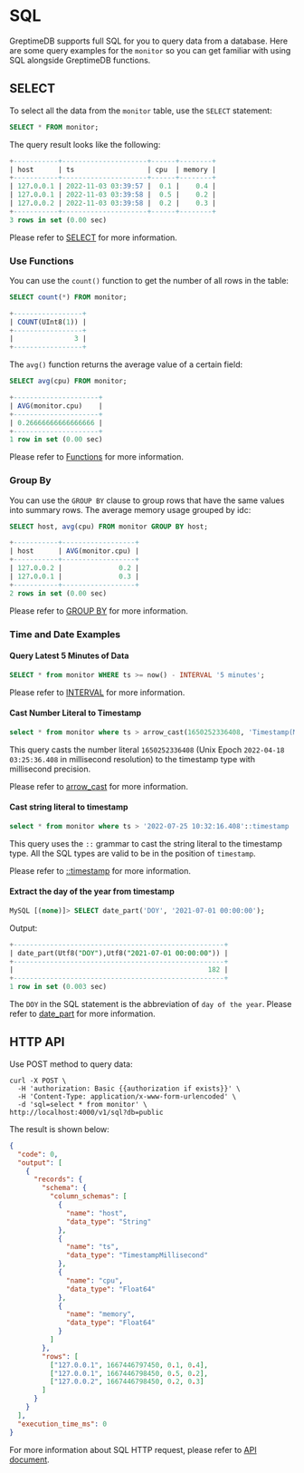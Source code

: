 # SQL

GreptimeDB supports full SQL for you to query data from a database. Here are some query examples for the `monitor` so you can get familiar with using SQL alongside GreptimeDB functions.

## SELECT

To select all the data from the `monitor` table, use the `SELECT` statement:

```sql
SELECT * FROM monitor;
```

The query result looks like the following:

```sql
+-----------+---------------------+------+--------+
| host      | ts                  | cpu  | memory |
+-----------+---------------------+------+--------+
| 127.0.0.1 | 2022-11-03 03:39:57 |  0.1 |    0.4 |
| 127.0.0.1 | 2022-11-03 03:39:58 |  0.5 |    0.2 |
| 127.0.0.2 | 2022-11-03 03:39:58 |  0.2 |    0.3 |
+-----------+---------------------+------+--------+
3 rows in set (0.00 sec)
```

Please refer to [SELECT](/reference/sql/select.md) for more information.

### Use Functions

You can use the `count()` function to get the number of all rows in the table:

```sql
SELECT count(*) FROM monitor;
```

```sql
+-----------------+
| COUNT(UInt8(1)) |
+-----------------+
|               3 |
+-----------------+
```

The `avg()` function returns the average value of a certain field:

```sql
SELECT avg(cpu) FROM monitor;
```

```sql
+---------------------+
| AVG(monitor.cpu)    |
+---------------------+
| 0.26666666666666666 |
+---------------------+
1 row in set (0.00 sec)
```

Please refer to [Functions](/reference/sql/functions.md) for more information.

### Group By

You can use the `GROUP BY` clause to group rows that have the same values into summary rows.
The average memory usage grouped by idc:

```sql
SELECT host, avg(cpu) FROM monitor GROUP BY host;
```

```sql
+-----------+------------------+
| host      | AVG(monitor.cpu) |
+-----------+------------------+
| 127.0.0.2 |              0.2 |
| 127.0.0.1 |              0.3 |
+-----------+------------------+
2 rows in set (0.00 sec)
```

Please refer to [GROUP BY](/reference/sql/group_by.md) for more information.

### Time and Date Examples

#### Query Latest 5 Minutes of Data

```sql
SELECT * from monitor WHERE ts >= now() - INTERVAL '5 minutes';
```

Please refer to [INTERVAL](/reference/sql/functions.md#interval) for more information.

#### Cast Number Literal to Timestamp

```sql
select * from monitor where ts > arrow_cast(1650252336408, 'Timestamp(Millisecond, None)')
```

This query casts the number literal `1650252336408` (Unix Epoch `2022-04-18 03:25:36.408` in millisecond resolution) to the timestamp type with millisecond precision.

Please refer to [arrow_cast](/reference/sql/functions.md#arrow-cast) for more information.

#### Cast string literal to timestamp

```sql
select * from monitor where ts > '2022-07-25 10:32:16.408'::timestamp
```

This query uses the `::` grammar to cast the string literal to the timestamp type. All the SQL types are valid to be in the position of `timestamp`.

Please refer to [::timestamp](/reference/sql/functions.md#timestamp) for more information.

#### Extract the day of the year from timestamp

```sql
MySQL [(none)]> SELECT date_part('DOY', '2021-07-01 00:00:00');
```

Output:

```sql
+----------------------------------------------------+
| date_part(Utf8("DOY"),Utf8("2021-07-01 00:00:00")) |
+----------------------------------------------------+
|                                                182 |
+----------------------------------------------------+
1 row in set (0.003 sec)
```

The `DOY` in the SQL statement is the abbreviation of `day of the year`. Please refer to [date_part](/reference/sql/functions.md#date-part) for more information.

## HTTP API

Use POST method to query data:

```shell
curl -X POST \
  -H 'authorization: Basic {{authorization if exists}}' \
  -H 'Content-Type: application/x-www-form-urlencoded' \
  -d 'sql=select * from monitor' \
http://localhost:4000/v1/sql?db=public
```

The result is shown below:

```json
{
  "code": 0,
  "output": [
    {
      "records": {
        "schema": {
          "column_schemas": [
            {
              "name": "host",
              "data_type": "String"
            },
            {
              "name": "ts",
              "data_type": "TimestampMillisecond"
            },
            {
              "name": "cpu",
              "data_type": "Float64"
            },
            {
              "name": "memory",
              "data_type": "Float64"
            }
          ]
        },
        "rows": [
          ["127.0.0.1", 1667446797450, 0.1, 0.4],
          ["127.0.0.1", 1667446798450, 0.5, 0.2],
          ["127.0.0.2", 1667446798450, 0.2, 0.3]
        ]
      }
    }
  ],
  "execution_time_ms": 0
}
```

For more information about SQL HTTP request, please refer to [API document](/reference/sql/http-api.md).
